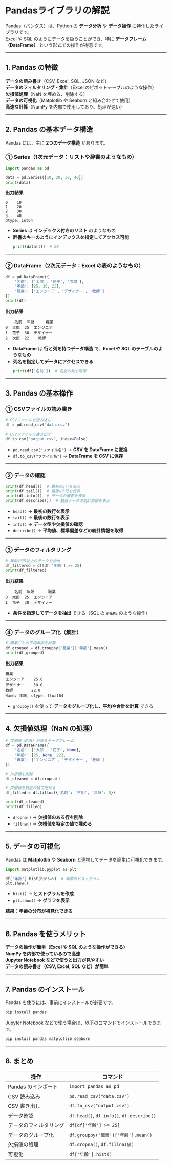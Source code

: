 # **Pandasライブラリの解説**  

Pandas（パンダス）は、Python の **データ分析** や **データ操作** に特化したライブラリです。  
Excel や SQL のようにデータを扱うことができ、特に **データフレーム（DataFrame）** という形式での操作が得意です。

---

## **1. Pandas の特徴**
 **データの読み書き**（CSV, Excel, SQL, JSON など）  
 **データのフィルタリング・集計**（Excel のピボットテーブルのような操作）  
 **欠損値処理**（NaN を埋める、削除する）  
 **データの可視化**（Matplotlib や Seaborn と組み合わせて使用）  
 **高速な計算**（NumPy を内部で使用しており、処理が速い）  

---

## **2. Pandas の基本データ構造**
Pandas には、主に **2つのデータ構造** があります。

### **① Series（1次元データ：リストや辞書のようなもの）**
```python
import pandas as pd

data = pd.Series([10, 20, 30, 40])
print(data)
```
 **出力結果**
```
0    10
1    20
2    30
3    40
dtype: int64
```
- **Series** は **インデックス付きのリスト** のようなもの
- **辞書のキーのようにインデックスを指定してアクセス可能**
  ```python
  print(data[1])  # 20
  ```

---

### **② DataFrame（2次元データ：Excel の表のようなもの）**
```python
df = pd.DataFrame({
    '名前': ['太郎', '花子', '次郎'],
    '年齢': [25, 30, 22],
    '職業': ['エンジニア', 'デザイナー', '教師']
})
print(df)
```
 **出力結果**
```
    名前  年齢     職業
0  太郎  25  エンジニア
1  花子  30  デザイナー
2  次郎  22    教師
```
- **DataFrame** は **行と列を持つデータ構造** で、**Excel や SQL のテーブルのようなもの**
- **列名を指定してデータにアクセスできる**
  ```python
  print(df['名前'])  # 名前の列を取得
  ```

---

## **3. Pandas の基本操作**
### **① CSVファイルの読み書き**
```python
# CSVファイルを読み込む
df = pd.read_csv("data.csv")

# CSVファイルに書き出す
df.to_csv("output.csv", index=False)
```
- `pd.read_csv("ファイル名")` → **CSV を DataFrame に変換**
- `df.to_csv("ファイル名")` → **DataFrame を CSV に保存**

---

### **② データの確認**
```python
print(df.head())  # 最初の5行を表示
print(df.tail())  # 最後の5行を表示
print(df.info())  # データの概要を表示
print(df.describe())  # 数値データの統計情報を表示
```
- `head()` → **最初の数行を表示**
- `tail()` → **最後の数行を表示**
- `info()` → **データ型や欠損値の確認**
- `describe()` → **平均値、標準偏差などの統計情報を取得**

---

### **③ データのフィルタリング**
```python
# 年齢が25以上のデータを抽出
df_filtered = df[df['年齢'] >= 25]
print(df_filtered)
```
 **出力結果**
```
    名前  年齢      職業
0  太郎  25  エンジニア
1  花子  30  デザイナー
```
- **条件を指定してデータを抽出** できる（SQL の `WHERE` のような操作）

---

### **④ データのグループ化（集計）**
```python
# 職業ごとの平均年齢を計算
df_grouped = df.groupby('職業')['年齢'].mean()
print(df_grouped)
```
**出力結果**
```
職業
エンジニア    25.0
デザイナー    30.0
教師        22.0
Name: 年齢, dtype: float64
```
- `groupby()` を使って **データをグループ化し、平均や合計を計算** できる

---

## **4. 欠損値処理（NaN の処理）**
```python
# 欠損値（NaN）があるデータフレーム
df = pd.DataFrame({
    '名前': ['太郎', '花子', None],
    '年齢': [25, None, 22],
    '職業': ['エンジニア', 'デザイナー', '教師']
})

# 欠損値を削除
df_cleaned = df.dropna()

# 欠損値を特定の値で埋める
df_filled = df.fillna({'名前': '不明', '年齢': 0})

print(df_cleaned)
print(df_filled)
```
- `dropna()` → **欠損値のある行を削除**
- `fillna()` → **欠損値を特定の値で埋める**

---

## **5. データの可視化**
Pandas は **Matplotlib** や **Seaborn** と連携してデータを簡単に可視化できます。

```python
import matplotlib.pyplot as plt

df['年齢'].hist(bins=5)  # 年齢のヒストグラム
plt.show()
```
- `hist()` → **ヒストグラムを作成**
- `plt.show()` → **グラフを表示**

 **結果：年齢の分布が視覚化できる** 

---

## **6. Pandas を使うメリット**
 **データの操作が簡単（Excel や SQL のような操作ができる）**  
 **NumPy を内部で使っているので高速**  
 **Jupyter Notebook などで使うと出力が見やすい**  
 **データの読み書き（CSV, Excel, SQL など）が簡単**  

---

## **7. Pandas のインストール**
Pandas を使うには、事前にインストールが必要です。

```sh
pip install pandas
```
Jupyter Notebook などで使う場合は、以下のコマンドでインストールできます。
```sh
pip install pandas matplotlib seaborn
```

---

## **8. まとめ**
| 操作 | コマンド |
|------|---------|
| Pandas のインポート | `import pandas as pd` |
| CSV 読み込み | `pd.read_csv("data.csv")` |
| CSV 書き出し | `df.to_csv("output.csv")` |
| データ確認 | `df.head()`, `df.info()`, `df.describe()` |
| データのフィルタリング | `df[df['年齢'] >= 25]` |
| データのグループ化 | `df.groupby('職業')['年齢'].mean()` |
| 欠損値の処理 | `df.dropna()`, `df.fillna(値)` |
| 可視化 | `df['年齢'].hist()` |

